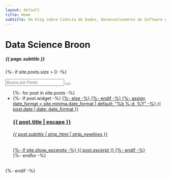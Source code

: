 ```yaml
---
layout: default
title: Home
subtitle: Um blog sobre Ciência de Dados, Desenvolvimento de Software e tecnologias recentes 
---
```

<div data-router-view="name" class="home">
  <h1 class="post-home-title">Data Science Broon</h1>
  <h5 class="post-home-subtitle"> {{ page.subtitle }} </h5>

  {%- if site.posts.size > 0 -%}
  <form action="{{site.baseurl}}/search.html" method="get">
    <div class="searchBox">
      <input class="searchInput" type="text" id="search-box" name="query" placeholder="Busca por Posts">
         <button class="searchButton"></button>
    </div>
  </form>
  <article class="post h-entry" itemscope itemtype="http://schema.org/BlogPosting">
    <ul class="post-list">
      {%- for post in site.posts -%}
        <li class="post-block">
          {%- if post.widget -%}
          <a class="post-link" href="{{ post.url | relative_url }}" target="_self"> 
          {%- else -%}
          <a class="post-link" href="{{ post.url | relative_url }}">
          {%- endif -%}
            {%- assign date_format = site.minima.date_format | default: "%b %-d, %Y" -%}
            <span>{{ post.date | date: date_format }}</span>
            <h3> {{ post.title | escape }} </h3>
            <h6> {{ post.subtitle | strip_html | strip_newlines }} </h6>
            {%- if site.show_excerpts -%}
              {{ post.excerpt }}
            {%- endif -%}
          </a>
        </li>
      {%- endfor -%}
    </ul>
    <br>
  </article>
  {%- endif -%}
</div>